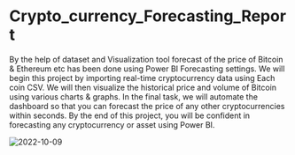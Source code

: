 # Crypto_currency_Forecasting_Report

By the help of dataset and Visualization tool forecast of the price of Bitcoin & Ethereum etc has been done using Power BI Forecasting settings. We will begin this project by importing real-time cryptocurrency data using Each coin CSV. We will then visualize the historical price and volume of Bitcoin using various charts & graphs. In the final task, we will automate the dashboard so that you can forecast the price of any other cryptocurrencies within seconds. By the end of this project, you will be confident in forecasting any cryptocurrency or asset using Power BI.


![2022-10-09](https://user-images.githubusercontent.com/112419088/194725703-08c91d06-5c9e-4925-8433-09e82992feeb.png)
